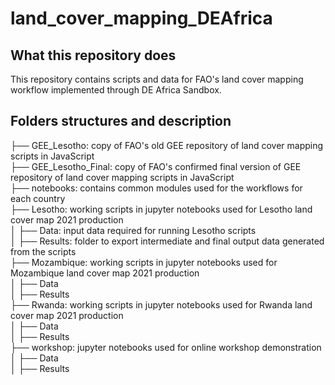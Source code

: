 # land_cover_mapping_DEAfrica

## What this repository does
This repository contains scripts and data for FAO's land cover mapping workflow implemented through DE Africa Sandbox. 

## Folders structures and description
├── GEE_Lesotho: copy of FAO's old GEE repository of land cover mapping scripts in JavaScript  
├── GEE_Lesotho_Final: copy of FAO's confirmed final version of GEE repository of land cover mapping scripts in JavaScript  
├── notebooks: contains common modules used for the workflows for each country  
    ├── Lesotho: working scripts in jupyter notebooks used for Lesotho land cover map 2021 production  
    │   ├── Data: input data required for running Lesotho scripts  
    │   ├── Results: folder to export intermediate and final output data generated from the scripts  
    ├── Mozambique: working scripts in jupyter notebooks used for Mozambique land cover map 2021 production  
    │   ├── Data  
    │   ├── Results  
    ├── Rwanda: working scripts in jupyter notebooks used for Rwanda land cover map 2021 production  
    │   ├── Data  
    │   ├── Results  
    ├── workshop: jupyter notebooks used for online workshop demonstration  
    │   ├── Data  
    │   ├── Results  